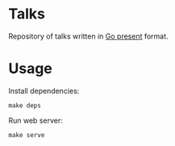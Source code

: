 Talks
=====

Repository of talks written in [Go present][present] format.

# Usage

Install dependencies:

    make deps

Run web server:

    make serve


[present]: https://godoc.org/golang.org/x/tools/present
